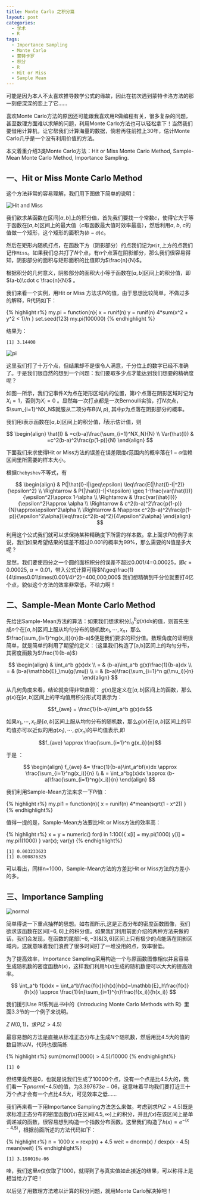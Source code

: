 ```yaml
---
title: Monte Carlo 之积分篇
layout: post
categories:
  - 学术
  - R
tags:
  - Importance Sampling
  - Monte Carlo
  - 蒙特卡罗
  - 积分
  - R
  - Hit or Miss
  - Sample Mean
---
```

可能是因为本人不太喜欢推导数学公式的缘故，因此在初次遇到蒙特卡洛方法的那一刻便深深的恋上了它……

喜欢Monte Carlo方法的原因还可能跟我喜欢用R做编程有关，很多复杂的问题，甚至数理方面难以求解的问题，利用Monte Carlo方法也可以轻松拿下！当然我们要借用计算机，让它帮我们计算海量的数据，倘若再往前推上30年，估计Monte Carlo几乎是一个没有利用价值的方法。

本文着重介绍3类Monte Carlo方法：Hit or Miss Monte Carlo Method, Sample-Mean Monte Carlo Method, Importance Sampling.

## 一、Hit or Miss Monte Carlo Method

这个方法非常的容易理解，我们用下图做下简单的说明：

![Hit and Miss](img)

我们欲求某函数在区间$[a, b]$上的积分值，首先我们要找一个常数$c$，使得它大于等于函数在$[a, b]$区间上的最大值（$c$取函数最大值时效率最高），然后利用$a$, $b$, $c$的值做一个矩形，这个矩形的面积为$(b-a)c$。


然后在矩形内随机打点，在函数下方（阴影部分）的点我们记为`Hit`,上方的点我们记作`Miss`。如果我们总共打了$N$个点，有$n$个点落在阴影部分，那么我们很容易得知，阴影部分的面积与矩形面积的比值即为$\frac{n}{N}$。

根据积分的几何意义，阴影部分的面积大小等于函数在$[a, b]$区间上的积分值，即$(a-b)\cdot c \frac{n}{N}$ 。

我们来看一个实例，用Hit or Miss 方法求$Pi$的值，由于思想比较简单，不做过多的解释，R代码如下：

{% highlight r%}
my.pi = function(n){
 x = runif(n)
 y = runif(n)
 4*sum(x^2 + y^2 < 1)/n
}
set.seed(123)
my.pi(100000)
{% endhighlight %}

结果为：

    [1] 3.14408
    
![pi](img)

这里我们打了十万个点，但结果却不是很令人满意，千分位上的数字已经不准确了。于是我们很自然的想到一个问题：我们要取多少点才能达到我们想要的精确度呢？

如图一所示，我们记事件$X$为点在矩形区域内的位置，第$i$个点落在阴影区域时记为$X_i=1$，否则为$X_i=0$ 。显然每一次打点都是一次Bernoulli实验，打$N$次点，$\sum_{i=1}^NX_N$就服从二项分布$B(N, p)$, 其中$p$为点落在阴影部分的概率。

我们用$I$表示函数在$[a, b]$区间上的积分值，$\hat{I}$表示估计值，则

$$
\begin{align}
\hat{I} & =c(b-a)\frac{\sum_{i=1}^NX_N}{N} \\
Var(\hat{I}) & =c^2(b-a)^2\frac{p(1-p)}{N}
\end{align}
$$

下面我们来求使得Hit or Miss方法的误差在误差限度$\epsilon$范围内的概率落在$1-\alpha$信赖区间里所需要的样本大小。

根据`Chebyshev`不等式，有

$$
\begin{align}
& P(|\hat{I}-I|\geq\epsilon) \leq\frac{E(|\hat{I}-I|^2)}{\epsilon^2} \\
\Rightarrow & P(|\hat{I}-I|<\epsilon) \geq 1-\frac{var(\hat{I})}{\epsilon^2}\approx 1-\alpha \\
\Rightarrow & \frac{var(\hat{I})}{\epsilon^2}\approx \alpha \\
\Rightarrow & c^2(b-a)^2\frac{p(1-p)}{N}\approx\epsilon^2\alpha \\
\Rightarrow & N\approx c^2(b-a)^2\frac{p(1-p)}{\epsilon^2\alpha}\leq\frac{c^2(b-a)^2}{4\epsilon^2\alpha}
\end{align}
$$

利用这个公式我们就可以求保持某种精确度下所需的样本数。拿上面求$Pi$的例子来说，我们如果希望结果的误差不超过0.001的概率为99%，那么需要的N值是多大呢？

显然，我们要使四分之一个圆的面积积分的误差不超过0.001/4=0.00025，即$\epsilon=0.00025$, $\alpha=0.01$，带入公式计算可得$N\geq\frac{1}{4\times0.01\times(0.001/4)^2}=400,000,000$
我们想精确到千分位就要打4亿个点，貌似这个方法的效率非常低，不给力啊！

## 二、Sample-Mean Monte Carlo Method

先给出Sample-Mean方法的算法：如果我们想求积分$\int_a^b g(x)dx$的值，则首先生成$n$个在$[a, b]$区间上服从均匀分布的随机数$x_1, \cdots, x_n$，那么$\frac{\sum_{i=1}^ng(x_i)}{n}(b-a)$便是我们要求的积分值。数理角度的证明很简单，就是简单的利用了期望的定义：（这里我们构造了[a,b]区间上的均匀分布，其密度函数为$\frac{1}{b-a}$）

$$
\begin{align}
& \int_a^b g(x)dx \\
= & (b-a)\int_a^b g(x)\frac{1}{b-a}dx \\
= & (b-a)\mathbb{E}_\mu(g(\mu)) \\
= & (b-a)\frac{\sum_{i=1}^n g(\mu_i)}{n}
\end{align}
$$

从几何角度来看，结论就变得非常直观：
$g(x)$是定义在$[a, b]$区间上的函数，那么$g(x)$在$[a, b]$区间上的平均值用积分形式可表示为：

$$f_{ave} = \frac{1}{b-a}\int_a^b g(x)dx$$

如果$x_1, \cdots, x_n$是$[a, b]$区间上服从均匀分布的随机数，那么$g(x)$在$[a, b]$区间上的平均值亦可以近似的用$g(x_1), \cdots, g(x_n)$的平均值表示,即

$$f_{ave} \approx \frac{\sum_{i=1}^n g(x_i)}{n}$$

于是 ：

$$
\begin{align}
f_{ave} &= \frac{1}{b-a}\int_a^bf(x)dx \approx \frac{\sum_{i=1}^ng(x_i)}{n} \\
& = \int_a^bg(x)dx \approx (b-a)\frac{\sum_{i=1}^ng(x_i)}{n}
\end{align}
$$

我们利用Sample-Mean方法来求一下$Pi$值：

{% highlight r%}
my.pi1 = function(n){
 x = runif(n)
 4*mean(sqrt(1 - x^2))
}
{% endhighlight%}

值得一提的是，Sample-Mean方法要比Hit or Miss方法的效率高：

{% highlight r%}
x = y = numeric()
for(i in 1:100){
x[i] = my.pi(1000)
y[i] = my.pi1(1000)
}
var(x); var(y)
{% endhighlight%}

    [1] 0.003233623
    [1] 0.000876325

可以看出，同样n=1000，Sample-Mean方法的方差比Hit or Miss方法的方差小的多。

## 三、Importance Sampling

![normal](img)

简单得说一下重点抽样的思想。如右图所示,这是正态分布的密度函数图像，我们欲求该函数在区间$[-6, 6]$上的积分值。如果我们利用前面介绍的两种方法来做的话，我们会发现，在函数的尾部$[-6,-3]\&[3,6]$区间上只有极少的点能落在阴影区域内，这就意味着我们浪费了很多时间打了一堆没用的点，效率很低。

为了提高效率，Importance Sampling采用构造一个与原函数图像相似并且容易生成随机数的密度函数$h(x)$，这样我们利用$h(x)$生成的随机数便可以大大的提高效率。

$$
\int_a^b f(x)dx = \int_a^b\frac{f(x)}{h(x)}h(x)=\mathbb{E}_h\frac{f(x)}{h(x)} \approx \frac{1}{n}\sum_{i=1}^{n}\frac{f(x_i)}{h(x_i)}
$$ 

我们援引Use R!系列丛书中的《Introducing Monte Carlo Methods with R》里面3.3节的一个例子来说明。

$Z~N(0, 1)$，求$P(Z>4.5)$

最容易想的方法是直接从标准正态分布上生成$N$个随机数，然后用比4.5大的值的数目除以$N$，代码也很简练

{% highlight r%}
sum(rnorm(10000) > 4.5)/10000
{% endhighlight%}
    
    [1] 0

但结果竟然是0，也就是说我们生成了10000个点，没有一个点是比4.5大的，我们看一下$pnorm(-4.5)$的值，为$3.397673e-06$，这意味着平均我们要打近三十万个点才会有一个点比4.5大，可见效率之低……

我们再来看一下用Importance Sampling方法怎么来做。考虑到求$P(Z>4.5)$既是求标准正态分布的密度函数$f(x)$在区间$[4.5, \infty]$上的积分，并且$f(x)$在该区间上是单调递减的函数，很容易想到构造一个指数分布函数。这里我们构造了$h(x) = e^{-(x-4.5)}$，根据前面所述的方法代码如下：

{% highlight r%}
n = 1000
x = rexp(n) + 4.5
weit = dnorm(x) / dexp(x - 4.5)
mean(weit)
{% endhighlight%}

    [1] 3.198016e-06

哇，我们这里$n$仅仅取了1000，就得到了与真实值如此接近的结果，可以称得上是相当给力了吧！

以后见了用数理方法难以计算的积分问题，就用Monte Carlo解决掉吧！

